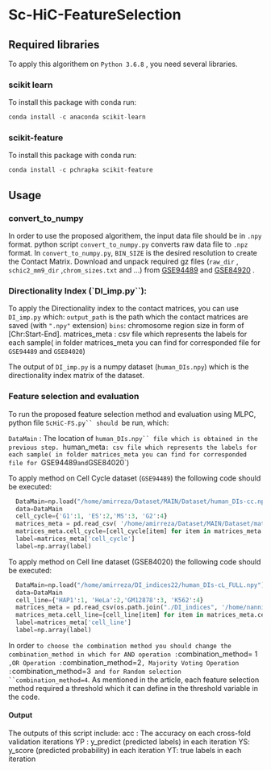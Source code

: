 
# Sc-HiC-FeatureSelection
## Required libraries
To apply this algorithem on `Python 3.6.8` , you need several libraries. 
### scikit learn
To install this package with conda run:
```python
conda install -c anaconda scikit-learn
```
### scikit-feature
To install this package with conda run:
```python
conda install -c pchrapka scikit-feature
```

## Usage
### convert_to_numpy
In order to use the proposed algorithem, the input data file should be in `.npy` format. python script  `convert_to_numpy.py` converts raw data file to `.npz` format.
In `convert_to_numpy.py`, `BIN_SIZE` is the desired resolution to create the Contact Matrix. Download and unpack required gz files (`raw_dir` , `schic2_mm9_dir`  ,`chrom_sizes.txt` and ...) from [GSE94489](https://www.ncbi.nlm.nih.gov/geo/query/acc.cgi?acc=GSE94489) and  [GSE84920](https://www.ncbi.nlm.nih.gov/geo/query/acc.cgi?acc=GSE84920) .


### Directionality Index (`DI_imp.py``):

To apply the Directionality index to the contact matrices, you can use `DI_imp.py` which:
`output_path` is the path which the contact matrices are saved (with `".npy"` extension)
`bins`: chromosome region size in form of [Chr:Start-End].
matrices_meta : csv file which represents the labels for each sample( in folder matrices_meta you can find for corresponded file for  `GSE94489` and `GSE84020`)

The output of `DI_imp.py` is a numpy dataset (`human_DIs.npy`) which is the directionality index matrix of the dataset.

### Feature selection and evaluation


To run the proposed feature selection method and evaluation using MLPC, python file  `ScHiC-FS.py`` should `be run, which:

`DataMain` : The location of `human_DIs.npy`` file which is obtained in the previous step.
`human_meta` : csv file which represents the labels for each sample( in folder matrices_meta you can find for corresponded file for  `GSE94489` and `GSE84020`)

To apply method on Cell Cycle dataset (`GSE94489`) the following code should be executed:
```python
  DataMain=np.load("/home/amirreza/Dataset/MAIN/Dataset/human_DIs-cc.npy")
  data=DataMain
  cell_cycle={'G1':1, 'ES':2,'MS':3, 'G2':4}
  matrices_meta = pd.read_csv( '/home/amirreza/Dataset/MAIN/Dataset/matrices_meta_cellcycle.tsv', sep="\t")
  matrices_meta.cell_cycle=[cell_cycle[item] for item in matrices_meta.cell_cycle]
  label=matrices_meta['cell_cycle']
  label=np.array(label)
  ```
To apply method on Cell line dataset (GSE84020) the following code should be executed:
```python
  DataMain=np.load("/home/amirreza/DI_indices22/human_DIs-cL_FULL.npy")
  data=DataMain
  cell_line={'HAP1':1, 'HeLa':2,'GM12878':3, 'K562':4}
  matrices_meta = pd.read_csv(os.path.join("./DI_indices", '/home/nanni/Projects/SingleCellHiC/DI_indices/matrices_meta.tsv'), sep="\t")
  matrices_meta.cell_line=[cell_line[item] for item in matrices_meta.cell_line]
  label=matrices_meta['cell_line']
  label=np.array(label)
  ```


In order `to choose the combination method you should change the combination_method in which for AND operation :`combination_method= 1` ,OR Operation :`combination_method=2`, Majority Voting Operation :`combination_method=3` and for Random selection ``combination_method=4`.
As mentioned in the article, each feature selection method required a threshold which it can define in the threshold variable in the code.

#### Output
The outputs of this script include:
acc : The accuracy on each cross-fold validation iterations
YP : y_predict (predicted labels) in each iteration
YS: y_score (predicted probability) in each iteration
YT: true labels in each iteration
